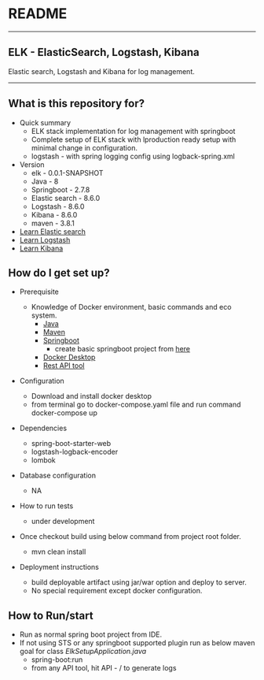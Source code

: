 # README #

___________
## ELK - ElasticSearch, Logstash, Kibana #

Elastic search, Logstash and Kibana for log management.
___________

## What is this repository for? ##

* Quick summary
    * ELK stack implementation for log management with springboot
    * Complete setup of ELK stack with lproduction ready setup with minimal change in configuration.
    * logstash - with spring logging config using logback-spring.xml
* Version
    * elk - 0.0.1-SNAPSHOT
    * Java - 8
    * Springboot - 2.7.8
    * Elastic search - 8.6.0
    * Logstash - 8.6.0
    * Kibana - 8.6.0
    * maven - 3.8.1
* [Learn Elastic search](https://www.elastic.co/webinars/getting-started-elasticsearch?utm_campaign=getting-started-sitelink&utm_content=&utm_source=adwords-s&utm_medium=paid&device=c&utm_term=elasticsearch&gclid=EAIaIQobChMIpa68y4jc_AIVjLHtCh3YDwQHEAAYASABEgKLE_D_BwE)
* [Learn Logstash](https://www.elastic.co/logstash)
* [Learn Kibana](https://www.elastic.co/kibana)

## How do I get set up? ###

* Prerequisite
  * Knowledge of Docker environment, basic commands and eco system.
      * [Java](https://www.oracle.com/uk/java/technologies/javase/javase8-archive-downloads.html)
      * [Maven](https://maven.apache.org/download.cgi)
      * [Springboot](https://spring.io)
          * create basic springboot project from [here](https://start.spring.io)
      * [Docker Desktop](https://www.docker.com/products/docker-desktop/)
      * [Rest API tool](https://www.postman.com/downloads/)
          
* Configuration
    * Download and install docker desktop
    * from terminal go to docker-compose.yaml file and run command docker-compose up
* Dependencies
    * spring-boot-starter-web
    * logstash-logback-encoder
    * lombok
* Database configuration
    * NA
* How to run tests
    * under development
* Once checkout build using below command from project root folder.
    * mvn clean install
* Deployment instructions
    * build deployable artifact using jar/war option and deploy to server.
    * No special requirement except docker configuration.

## How to Run/start
* Run as normal spring boot project from IDE.
* If not using STS or any springboot supported plugin run as below maven goal for class _ElkSetupApplication.java_
    * spring-boot:run
    * from any API tool, hit API - / to generate logs

